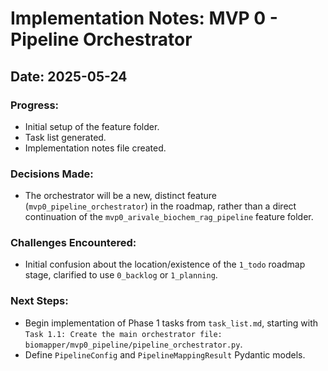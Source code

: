# Implementation Notes: MVP 0 - Pipeline Orchestrator

## Date: 2025-05-24

### Progress:

- Initial setup of the feature folder.
- Task list generated.
- Implementation notes file created.

### Decisions Made:

- The orchestrator will be a new, distinct feature (`mvp0_pipeline_orchestrator`) in the roadmap, rather than a direct continuation of the `mvp0_arivale_biochem_rag_pipeline` feature folder.

### Challenges Encountered:

- Initial confusion about the location/existence of the `1_todo` roadmap stage, clarified to use `0_backlog` or `1_planning`.

### Next Steps:

- Begin implementation of Phase 1 tasks from `task_list.md`, starting with `Task 1.1: Create the main orchestrator file: biomapper/mvp0_pipeline/pipeline_orchestrator.py`.
- Define `PipelineConfig` and `PipelineMappingResult` Pydantic models.
